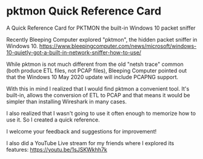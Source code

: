 # pktmon Quick Reference Card

A Quick Reference Card for PKTMON the built-in Windows 10 packet sniffer

Recently Bleeping Computer explored "pktmon", the hidden packet sniffer in Windows 10.
  https://www.bleepingcomputer.com/news/microsoft/windows-10-quietly-got-a-built-in-network-sniffer-how-to-use/

While pktmon is not much different from the old "netsh trace" common (both produce ETL files, not PCAP files), Bleeping Computer pointed out that the Windows 10 May 2020 update will include PCAPNG support.

With this in mind I realized that I would find pktmon a convenient tool. It's built-in, allows the conversion of ETL to PCAP and that means it would be simpler than installing Wireshark in many cases.

I also realized that I wasn't going to use it often enough to memorize how to use it. So I created a quick reference. 

I welcome your feedback and suggestions for improvement!

I also did a YouTube Live stream for my friends where I explored its features:
  https://youtu.be/1sJSKWkhh7k


